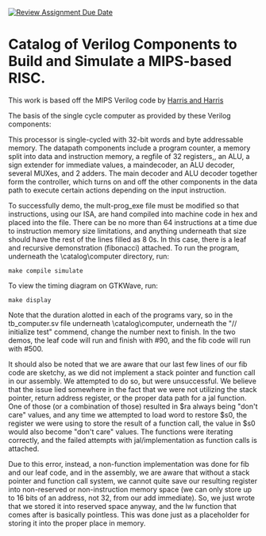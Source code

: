 [![Review Assignment Due Date](https://classroom.github.com/assets/deadline-readme-button-24ddc0f5d75046c5622901739e7c5dd533143b0c8e959d652212380cedb1ea36.svg)](https://classroom.github.com/a/pelSJLGu)
# Catalog of Verilog Components to Build and Simulate a MIPS-based RISC.

This work is based off the MIPS Verilog code by [Harris and Harris](https://pages.hmc.edu/harris/ddca/ddca2e.html)

The basis of the single cycle computer as provided by these Verilog components:

This processor is single-cycled with 32-bit words and byte addressable memory. The datapath components include a program counter, a memory split into data and 
instruction memory, a regfile of 32 registers,, an ALU, a sign extender for immediate values, a maindecoder, an ALU decoder, several MUXes, and 2 adders. The main decoder and ALU decoder together form the controller, which turns on and off the other components in the data path to execute certain actions depending on the 
input instruction. 

To successfully demo, the mult-prog_exe file must be modified so that instructions, using our ISA, are hand compiled into machine code in hex and placed into the file. There can be no more than 64 instructions at a time due to instruction memory size limitations, and anything underneath that size should have the rest of the lines filled as 8 0s. In this case, there is a leaf and recursive demonstration (fibonacci) attached. To run the program, underneath the \catalog\computer directory, run:
```
make compile simulate
```
To view the timing diagram on GTKWave, run:
```
make display
```

Note that the duration alotted in each of the programs vary, so in the tb_computer.sv file underneath \catalog\computer, underneath the "// initialize test" commend, change the number next to finish. In the two demos, the leaf code will run and finish with #90, and the fib code will run with #500.

It should also be noted that we are aware that our last few lines of our fib code are sketchy, as we did not implement a stack pointer and function call in our assembly. We attempted to do so, but were unsuccessful. We believe that the issue lied somewhere in the fact that we were not utilizing the stack pointer, return address register, or the proper data path for a jal function. One of those (or a combination of those) resulted in $ra always being "don't care" values, and any time we attempted to load word to restore $s0, the register we were using to store the result of a function call, the value in $s0 would also become "don't care" values. The functions were iterating correctly, and the failed attempts with jal/implementation as function calls is attached.

Due to this error, instead, a non-function implementation was done for fib and our leaf code, and in the assembly, we are aware that without a stack pointer and function call system, we cannot quite save our resulting register into non-reserved or non-instruction memory space (we can only store up to 16 bits of an address, not 32, from our add immediate). So, we just wrote that we stored it into reserved space anyway, and the lw function that comes after is basically pointless. This was done just as a placeholder for storing it into the proper place in memory.